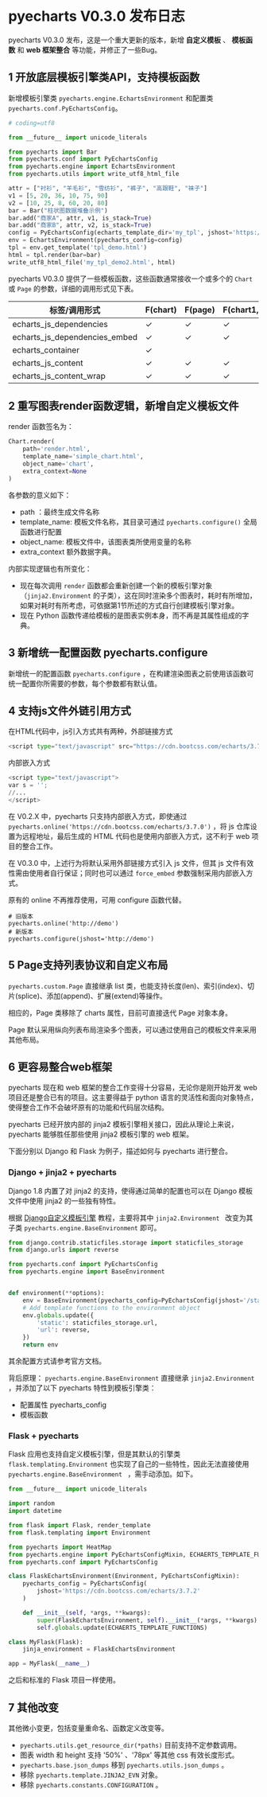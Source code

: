 # pyecharts V0.3.0 发布日志

pyecharts V0.3.0 发布，这是一个重大更新的版本，新增 **自定义模板**  、 **模板函数** 和 **web 框架整合** 等功能，并修正了一些Bug。



## 1 开放底层模板引擎类API，支持模板函数

新增模板引擎类 `pyecharts.engine.EchartsEnvironment` 和配置类 `pyecharts.conf.PyEchartsConfig`。

```python
# coding=utf8

from __future__ import unicode_literals

from pyecharts import Bar
from pyecharts.conf import PyEchartsConfig
from pyecharts.engine import EchartsEnvironment
from pyecharts.utils import write_utf8_html_file

attr = ["衬衫", "羊毛衫", "雪纺衫", "裤子", "高跟鞋", "袜子"]
v1 = [5, 20, 36, 10, 75, 90]
v2 = [10, 25, 8, 60, 20, 80]
bar = Bar("柱状图数据堆叠示例")
bar.add("商家A", attr, v1, is_stack=True)
bar.add("商家B", attr, v2, is_stack=True)
config = PyEchartsConfig(echarts_template_dir='my_tpl', jshost='https://cdn.bootcss.com/echarts/3.6.2')
env = EchartsEnvironment(pyecharts_config=config)
tpl = env.get_template('tpl_demo.html')
html = tpl.render(bar=bar)
write_utf8_html_file('my_tpl_demo2.html', html)
```

pyecharts V0.3.0 提供了一些模板函数，这些函数通常接收一个或多个的 `Chart` 或 `Page` 的参数，详细的调用形式见下表。

| 标签/调用形式                       | F(chart) | F(page) | F(chart1,chart2,...)/F(*page) |
| ----------------------------- | -------- | ------- | ----------------------------- |
| echarts_js_dependencies       | ✓        | ✓       | ✓                             |
| echarts_js_dependencies_embed | ✓        | ✓       | ✓                             |
| echarts_container             | ✓        |         |                               |
| echarts_js_content            | ✓        | ✓       | ✓                             |
| echarts_js_content_wrap       | ✓        | ✓       | ✓                             |

## 2 重写图表render函数逻辑，新增自定义模板文件

render 函数签名为：

```python
Chart.render(
    path='render.html',
    template_name='simple_chart.html',
    object_name='chart',
    extra_context=None
)
```

各参数的意义如下：

- path ：最终生成文件名称
- template_name: 模板文件名称，其目录可通过 `pyecharts.configure()` 全局函数进行配置
- object_name: 模板文件中，该图表类所使用变量的名称
- extra_context 额外数据字典。

内部实现逻辑也有所变化：

- 现在每次调用 `render` 函数都会重新创建一个新的模板引擎对象（`jinja2.Environment` 的子类），这在同时渲染多个图表时，耗时有所增加，如果对耗时有所考虑，可依据第1节所述的方式自行创建模板引擎对象。
- 现在 Python 函数传递给模板的是图表实例本身，而不再是其属性组成的字典。

## 3 新增统一配置函数 pyecharts.configure 

新增统一的配置函数 `pyecharts.configure` ，在构建渲染图表之前使用该函数可统一配置你所需要的参数，每个参数都有默认值。

## 4 支持js文件外链引用方式

在HTML代码中，js引入方式共有两种，外部链接方式

```python
<script type="text/javascript" src="https://cdn.bootcss.com/echarts/3.7.0/echarts.min.js"></script>
```

内部嵌入方式

```python
<script type="text/javascript">
var s = '';
//...
</script>
```

在 V0.2.X 中，pyecharts 只支持内部嵌入方式，即使通过 `pyecharts.online('https://cdn.bootcss.com/echarts/3.7.0')` ，将 js 仓库设置为远程地址，最后生成的 HTML 代码也是使用内部嵌入方式，这不利于 web 项目的整合工作。

在 V0.3.0 中，上述行为将默认采用外部链接方式引入 js 文件，但其 js 文件有效性需由使用者自行保证；同时也可以通过 `force_embed` 参数强制采用内部嵌入方式。

原有的 online 不再推荐使用，可用 configure 函数代替。

```
# 旧版本
pyecharts.online('http://demo') 
# 新版本
pyecharts.configure(jshost='http://demo')
```



## 5 Page支持列表协议和自定义布局

`pyecharts.custom.Page` 直接继承 list 类，也能支持长度(len)、索引(index)、切片(splice)、添加(append)、扩展(extend)等操作。

相应的，Page 类移除了 charts 属性，目前可直接迭代 Page 对象本身。

Page 默认采用纵向列表布局渲染多个图表，可以通过使用自己的模板文件来采用其他布局。

## 6 更容易整合web框架

pyecharts 现在和 web 框架的整合工作变得十分容易，无论你是刚开始开发 web 项目还是整合已有的项目。这主要得益于 python 语言的灵活性和面向对象特点，使得整合工作不会破坏原有的功能和代码层次结构。

pyecharts 已经开放内部的 jinja2 模板引擎相关接口，因此从理论上来说，pyecharts 能够胜任那些使用 jinja2 模板引擎的 web 框架。

下面分别以 Django 和 Flask 为例子，描述如何与 pyecharts 进行整合。

### Django + jinja2 + pyecharts

Django 1.8 内置了对 jinja2 的支持，使得通过简单的配置也可以在 Django 模板文件中使用 jinja2 的一些独有特性。

根据 [Django自定义模板引擎](https://docs.djangoproject.com/en/1.11/topics/templates/#django.template.backends.jinja2.Jinja2) 教程，主要将其中 `jinja2.Environment ` 改变为其子类 `pyecharts.engine.BaseEnvironment` 即可。

```python
from django.contrib.staticfiles.storage import staticfiles_storage
from django.urls import reverse

from pyecharts.conf import PyEchartsConfig
from pyecharts.engine import BaseEnvironment


def environment(**options):
    env = BaseEnvironment(pyecharts_config=PyEchartsConfig(jshost='/static/'), **options)
    # Add template functions to the environment object
    env.globals.update({
        'static': staticfiles_storage.url,
        'url': reverse,
    })
    return env
```

其余配置方式请参考官方文档。

背后原理： `pyecharts.engine.BaseEnvironment` 直接继承 `jinja2.Environment` ，并添加了以下 pyecharts 特性到模板引擎类：

- 配置属性 pyecharts_config
- 模板函数

### Flask + pyecharts

Flask 应用也支持自定义模板引擎，但是其默认的引擎类  `flask.templating.Environment` 也实现了自己的一些特性，因此无法直接使用 `pyecharts.engine.BaseEnvironment ` ，需手动添加。如下。

```python
from __future__ import unicode_literals

import random
import datetime

from flask import Flask, render_template
from flask.templating import Environment

from pyecharts import HeatMap
from pyecharts.engine import PyEchartsConfigMixin, ECHAERTS_TEMPLATE_FUNCTIONS
from pyecharts.conf import PyEchartsConfig

class FlaskEchartsEnvironment(Environment, PyEchartsConfigMixin):
    pyecharts_config = PyEchartsConfig(
        jshost='https://cdn.bootcss.com/echarts/3.7.2'
    )

    def __init__(self, *args, **kwargs):
        super(FlaskEchartsEnvironment, self).__init__(*args, **kwargs)
        self.globals.update(ECHAERTS_TEMPLATE_FUNCTIONS)

class MyFlask(Flask):
    jinja_environment = FlaskEchartsEnvironment

app = MyFlask(__name__)
```

之后和标准的 Flask 项目一样使用。

## 7 其他改变

其他微小变更，包括变量重命名、函数定义改变等。

- `pyecharts.utils.get_resource_dir(*paths)` 目前支持不定参数调用。
- 图表 width 和 height 支持 '50%' 、'78px' 等其他 css 有效长度形式。
- `pyecharts.base.json_dumps` 移到 `pyecharts.utils.json_dumps` 。
- 移除 `pyecharts.template.JINJA2_EVN` 对象。
- 移除 `pyecharts.constants.CONFIGURATION` 。

